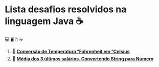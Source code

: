 # Lista desafios resolvidos na linguagem Java :coffee:

:computer: :desktop_computer: :computer_mouse: :coffee:

1. :thermometer: [**Conversão de Temperatura °Fahrenheit em °Celsius**](https://github.com/pliniopereira10/resolucao-desafios-java/blob/main/desafios-no-curso/fundamentos/ConversaoTemperatura.java)
2. :briefcase: [**Média dos 3 últimos salários. Convertendo String para Número**](https://github.com/pliniopereira10/resolucao-desafios-java/blob/main/desafios-no-curso/fundamentos/MediaSalarios.java)

